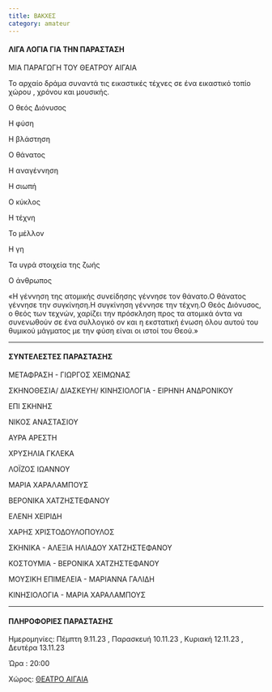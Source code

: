 ```yaml
---
title: ΒΑΚΧΕΣ
category: amateur
---
```


#### ΛΙΓΑ ΛΟΓΙΑ ΓΙΑ ΤΗΝ ΠΑΡΑΣΤΑΣΗ

ΜΙΑ ΠΑΡΑΓΩΓΗ ΤΟΥ ΘΕΑΤΡΟΥ ΑΙΓΑΙΑ

Το αρχαίο δράμα συναντά τις εικαστικές τέχνες σε ένα εικαστικό τοπίο χώρου , χρόνου και μουσικής.

Ο θεός Διόνυσος

Η φύση

Η βλάστηση

Ο θάνατος

Η αναγέννηση

Η σιωπή

Ο κύκλος

Η τέχνη

Το μέλλον

Η γη

Τα υγρά στοιχεία της ζωής

Ο άνθρωπος

«Η γέννηση της ατομικής συνείδησης γέννησε τον θάνατο.Ο θάνατος γέννησε την συγκίνηση.Η συγκίνηση γέννησε την τέχνη.Ο Θεός Διόνυσος, ο θεός των τεχνών, χαρίζει την πρόσκληση προς τα ατομικά όντα να συνενωθούν σε ένα συλλογικό ον και η εκστατική ένωση όλου αυτού του θυμικού μάγματος με την φύση είναι οι ιστοί του Θεού.»

***

#### ΣΥΝΤΕΛΕΣΤΕΣ ΠΑΡΑΣΤΑΣΗΣ

ΜΕΤΑΦΡΑΣΗ - ΓΙΩΡΓΟΣ ΧΕΙΜΩΝΑΣ

ΣΚΗΝΟΘΕΣΙΑ/ ΔΙΑΣΚΕΥΗ/ ΚΙΝΗΣΙΟΛΟΓΙΑ - ΕΙΡΗΝΗ ΑΝΔΡΟΝΙΚΟΥ

ΕΠΙ ΣΚΗΝΗΣ

ΝΙΚΟΣ ΑΝΑΣΤΑΣΙΟΥ​

ΑΥΡΑ ΑΡΕΣΤΗ

ΧΡΥΣΗΛΙΑ ΓΚΛΕΚΑ

ΛΟΪΖΟΣ ΙΩΑΝΝΟΥ

ΜΑΡΙΑ ΧΑΡΑΛΑΜΠΟΥΣ

ΒΕΡΟΝΙΚΑ ΧΑΤΖΗΣΤΕΦΑΝΟΥ

ΕΛΕΝΗ ΧΕΙΡΙΔΗ

ΧΑΡΗΣ ΧΡΙΣΤΟΔΟΥΛΟΠΟΥΛΟΣ

ΣΚΗΝΙΚΑ - ΑΛΕΞΙΑ ΗΛΙΑΔΟΥ ΧΑΤΖΗΣΤΕΦΑΝΟΥ

ΚΟΣΤΟΥΜΙΑ - ΒΕΡΟΝΙΚΑ ΧΑΤΖΗΣΤΕΦΑΝΟΥ

ΜΟΥΣΙΚΗ ΕΠΙΜΕΛΕΙΑ - ΜΑΡΙΑΝΝΑ ΓΑΛΙΔΗ

ΚΙΝΗΣΙΟΛΟΓΙΑ - ΜΑΡΙΑ ΧΑΡΑΛΑΜΠΟΥΣ

***

#### ΠΛΗΡΟΦΟΡΙΕΣ ΠΑΡΑΣΤΑΣΗΣ

Ημερομηνίες: Πέμπτη 9.11.23 , Παρασκευή 10.11.23 , Κυριακή 12.11.23 , Δευτέρα 13.11.23 

Ώρα : 20:00

Χώρος: [ΘΕΑΤΡΟ ΑΙΓΑΙΑ](https://www.google.com/maps/place/Theatro+Aigaia/@35.1605918,33.3459704,17z/data=!3m1!4b1!4m6!3m5!1s0x14de1949c264fd17:0xa53b638d0cb7e11d!8m2!3d35.1605875!4d33.3508413!16s%2Fg%2F11nmml_4z6?entry=ttu)
